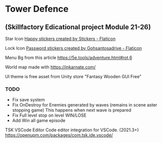 # Tower Defence
## (Skillfactory Edicational project Module 21-26)

Star Icon
<a href="https://www.flaticon.com/free-stickers/happy" title="happy stickers">Happy stickers created by Stickers - Flaticon</a>

Lock Icon
<a href="https://www.flaticon.com/free-stickers/password" title="password stickers">Password stickers created by Gohsantosadrive - Flaticon</a>

Menu Bg from this article
https://5e.tools/adventure.html#rot,6

World map made with
https://inkarnate.com/

UI theme is free asset from Unity store
"Fantasy Wooden GUI  Free"

### TODO
* Fix save system
* Fix OnDestroy for Enemies generated by waves (remains in scene aster stopping game)
  This happens when next wave is prepared
* Fix Full level stop on level WIN/LOSE
* Add Win all game episode

TSK VSCode Editor
Code editor integration for VSCode. (2021.3+)
https://openupm.com/packages/com.tsk.ide.vscode/